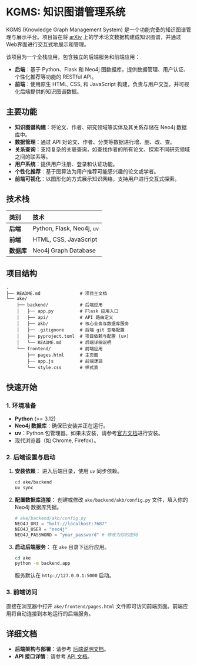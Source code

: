 # KGMS: 知识图谱管理系统

KGMS (Knowledge Graph Management System) 是一个功能完备的知识图谱管理与展示平台。项目旨在将 [arXiv](https://arxiv.org/) 上的学术论文数据构建成知识图谱，并通过Web界面进行交互式地展示和管理。

该项目为一个全栈应用，包含独立的后端服务和前端应用：
- **后端**：基于 Python、Flask 和 Neo4j 图数据库，提供数据管理、用户认证、个性化推荐等功能的 RESTful API。
- **前端**：使用原生 HTML, CSS, 和 JavaScript 构建，负责与用户交互，并可视化后端提供的知识图谱数据。

## 主要功能

- **知识图谱构建**：将论文、作者、研究领域等实体及其关系存储在 Neo4j 数据库中。
- **数据管理**：通过 API 对论文、作者、分类等数据进行增、删、改、查。
- **关系查询**：支持复杂的关联查询，如查找作者的所有论文、探索不同研究领域之间的联系等。
- **用户系统**：提供用户注册、登录和认证功能。
- **个性化推荐**：基于图算法为用户推荐可能感兴趣的论文或学者。
- **前端可视化**：以图形化的方式展示知识网络，支持用户进行交互式探索。

## 技术栈

| 类别   | 技术                               |
| :----- | :--------------------------------- |
| **后端** | Python, Flask, Neo4j, `uv`         |
| **前端** | HTML, CSS, JavaScript              |
| **数据库** | Neo4j Graph Database               |

## 项目结构

```
.
├── README.md               # 项目主文档
└── ake/
    ├── backend/            # 后端应用
    │   ├── app.py          # Flask 应用入口
    │   ├── api/            # API 路由定义
    │   ├── akb/            # 核心业务与数据库服务
    │   ├── .gitignore      # 后端 git 忽略配置
    │   ├── pyproject.toml  # 项目依赖与配置 (uv)
    │   └── README.md       # 后端详细说明
    └── frontend/           # 前端应用
        ├── pages.html      # 主页面
        ├── app.js          # 前端逻辑
        └── style.css       # 样式表
```

## 快速开始

### 1. 环境准备

- **Python** (>= 3.12)
- **Neo4j 数据库**：确保已安装并正在运行。
- **uv**：Python 包管理器。如果未安装，请参考[官方文档](https://github.com/astral-sh/uv)进行安装。
- 现代浏览器（如 Chrome, Firefox）。

### 2. 后端设置与启动

1.  **安装依赖**：
    进入后端目录，使用 `uv` 同步依赖。
    ```sh
    cd ake/backend
    uv sync
    ```

2.  **配置数据库连接**：
    创建或修改 `ake/backend/akb/config.py` 文件，填入你的 Neo4j 数据库凭据。
    ```python
    # ake/backend/akb/config.py
    NEO4J_URI = "bolt://localhost:7687"
    NEO4J_USER = "neo4j"
    NEO4J_PASSWORD = "your_password" # 修改为你的密码
    ```

3.  **启动后端服务**：
    在 `ake` 目录下运行应用。
    ```sh
    cd ake
    python -m backend.app
    ```
    服务默认在 `http://127.0.0.1:5000` 启动。

### 3. 前端访问

直接在浏览器中打开 `ake/frontend/pages.html` 文件即可访问前端页面。前端应用将自动连接到本地运行的后端服务。

## 详细文档

- **后端架构与部署**：请参考 [后端说明文档](ake/backend/README.md)。
- **API 接口详情**：请参考 [API 文档](ake/backend/API_README.md)。